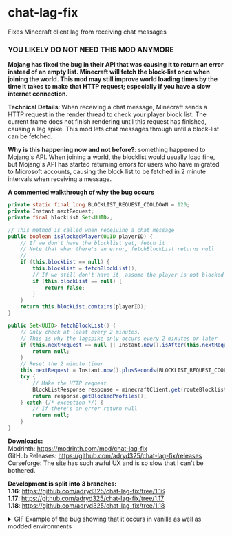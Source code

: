 # chat-lag-fix

Fixes Minecraft client lag from receiving chat messages
<br>
### YOU LIKELY DO NOT NEED THIS MOD ANYMORE

**Mojang has fixed the bug in their API that was causing it to return an error instead of an empty list. Minecraft will fetch the block-list once when joining the world. This mod may still improve world loading times by the time it takes to make that HTTP request; especially if you have a slow internet connection.**

**Technical Details**: When receiving a chat message, Minecraft sends a HTTP request in the render thread to check your player block list. The current frame does not finish rendering until this request has finished, causing a lag spike. This mod lets chat messages through until a block-list can be fetched.

**Why is this happening now and not before?**: something happened to Mojang's API. When joining a world, the blocklist would usually load fine, but Mojang's API has started returning errors for users who have migrated to Microsoft accounts, causing the block list to be fetched in 2 minute intervals when receiving a message.   

**A commented walkthrough of why the bug occurs**

```java
private static final long BLOCKLIST_REQUEST_COOLDOWN = 120;
private Instant nextRequest;
private final blockList Set<UUID>;

// This method is called when receiving a chat message
public boolean isBlockedPlayer(UUID playerID) {
    // If we don't have the blocklist yet, fetch it
    // Note that when there's an error, fetchBlockList returns null
    // 
    if (this.blockList == null) {
        this.blockList = fetchBlockList();
        // If we still don't have it, assume the player is not blocked
        if (this.blockList == null) {
            return false;
        }
    }
    return this.blockList.contains(playerID);
}

public Set<UUID> fetchBlockList() {
    // Only check at least every 2 minutes.
    // This is why the lagspike only occurs every 2 minutes or later
    if (this.nextRequest == null || Instant.now().isAfter(this.nextRequest)) {
        return null;
    }
    // Reset the 2 minute timer
    this.nextRequest = Instant.now().plusSeconds(BLOCKLIST_REQUEST_COOLDOWN);
    try {
        // Make the HTTP request
        BlockListResponse response = minecraftClient.get(routeBlocklist, BlockListResponse.class);
        return response.getBlockedProfiles();
    } catch (/* exception */) {
        // If there's an error return null
        return null;
    }
}
```

**Downloads:**  
Modrinth: https://modrinth.com/mod/chat-lag-fix <br>
GitHub Releases: https://github.com/adryd325/chat-lag-fix/releases <br>
Curseforge: The site has such awful UX and is so slow that I can't be bothered.  

**Development is split into 3 branches:**  
**1.16**: https://github.com/adryd325/chat-lag-fix/tree/1.16  
**1.17**: https://github.com/adryd325/chat-lag-fix/tree/1.17  
**1.18**: https://github.com/adryd325/chat-lag-fix/tree/1.18
<details>
  <summary>GIF Example of the bug showing that it occurs in vanilla as well as modded environments</summary>
  <br>
  <img src="https://cdn.discordapp.com/attachments/857368936672526356/929654718660214804/chat-lag.gif" style="max-width: 100%">
</details>
